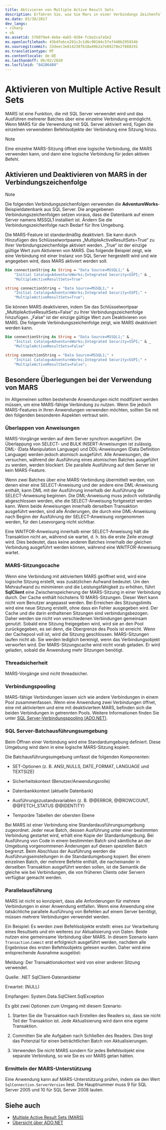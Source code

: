 ```yaml
---
title: Aktivieren von Multiple Active Result Sets
description: Erfahren Sie, wie Sie Mars in einer Verbindungs Zeichenfolge aktivieren bzw. deaktivieren, die mit SQL Server funktioniert, sodass Sie mehrere Batches in einer einzelnen Verbindung in ADO.net ausführen können.
ms.date: 03/30/2017
dev_langs:
- csharp
- vb
ms.assetid: 576079e4-debe-4ab5-9204-fcbe2ca7a5e2
ms.openlocfilehash: 43bdfebce291c3c1d6c90104c5fef440b295934b
ms.sourcegitcommit: 33deec3e814238fb18a49b2a7e89278e27888291
ms.translationtype: MT
ms.contentlocale: de-DE
ms.lasthandoff: 06/02/2020
ms.locfileid: "84286480"
---
```

# <a name="enabling-multiple-active-result-sets"></a>Aktivieren von Multiple Active Result Sets
MARS ist eine Funktion, die mit SQL Server verwendet wird und das Ausführen mehrerer Batches über eine einzelne Verbindung ermöglicht. Wenn MARS für die Verwendung mit SQL Server aktiviert wird, fügen die einzelnen verwendeten Befehlsobjekte der Verbindung eine Sitzung hinzu.  
  
> [!NOTE]
> Eine einzelne MARS-Sitzung öffnet eine logische Verbindung, die MARS verwenden kann, und dann eine logische Verbindung für jeden aktiven Befehl.  
  
## <a name="enabling-and-disabling-mars-in-the-connection-string"></a>Aktivieren und Deaktivieren von MARS in der Verbindungszeichenfolge  
  
> [!NOTE]
> Die folgenden Verbindungszeichenfolgen verwenden die **AdventureWorks**-Beispieldatenbank aus SQL Server. Die angegebenen Verbindungszeichenfolgen setzen voraus, dass die Datenbank auf einem Server namens MSSQL1 installiert ist. Ändern Sie die Verbindungszeichenfolge nach Bedarf für Ihre Umgebung.  
  
 Die MARS-Feature ist standardmäßig deaktiviert. Sie kann durch Hinzufügen des Schlüsselwortpaares „MultipleActiveResultSets=True“ zu Ihrer Verbindungszeichenfolge aktiviert werden. „True“ ist der einzige gültige Wert zum Aktivieren von MARS. Das folgende Beispiel zeigt, wie eine Verbindung mit einer Instanz von SQL Server hergestellt wird und wie angegeben wird, dass MARS aktiviert werden soll.  
  
```vb  
Dim connectionString As String = "Data Source=MSSQL1;" & _  
    "Initial Catalog=AdventureWorks;Integrated Security=SSPI;" & _  
    "MultipleActiveResultSets=True"  
```  
  
```csharp  
string connectionString = "Data Source=MSSQL1;" +
    "Initial Catalog=AdventureWorks;Integrated Security=SSPI;" +  
    "MultipleActiveResultSets=True";  
```  
  
 Sie können MARS deaktivieren, indem Sie das Schlüsselwortpaar „MultipleActiveResultSets=False“ zu Ihrer Verbindungszeichenfolge hinzufügen. „False“ ist der einzige gültige Wert zum Deaktivieren von MARS. Die folgende Verbindungszeichenfolge zeigt, wie MARS deaktiviert werden kann.  
  
```vb  
Dim connectionString As String = "Data Source=MSSQL1;" & _  
    "Initial Catalog=AdventureWorks;Integrated Security=SSPI;" & _  
    "MultipleActiveResultSets=False"  
```  
  
```csharp  
string connectionString = "Data Source=MSSQL1;" +
    "Initial Catalog=AdventureWorks;Integrated Security=SSPI;" +  
    "MultipleActiveResultSets=False";  
```  
  
## <a name="special-considerations-when-using-mars"></a>Besondere Überlegungen bei der Verwendung von MARS  
 Im Allgemeinen sollten bestehende Anwendungen nicht modifiziert werden müssen, um eine MARS-fähige Verbindung zu nutzen. Wenn Sie jedoch MARS-Features in Ihren Anwendungen verwenden möchten, sollten Sie mit den folgenden besonderen Aspekten vertraut sein.  
  
### <a name="statement-interleaving"></a>Überlappen von Anweisungen  
 MARS-Vorgänge werden auf dem Server synchron ausgeführt. Die Überlappung von SELECT- und BULK INSERT-Anweisungen ist zulässig. DML- (Data Manipulation Language) und DDL-Anweisungen (Data Definition Language) werden jedoch atomisch ausgeführt. Alle Anweisungen, die versuchen, während der Ausführung eines atomischen Batches ausgeführt zu werden, werden blockiert. Die parallele Ausführung auf dem Server ist kein MARS-Feature.  
  
 Wenn zwei Batches über eine MARS-Verbindung übermittelt werden, von denen einer eine SELECT-Anweisung und der andere eine DML-Anweisung enthält, kann DML mit der Ausführung innerhalb der Ausführung der SELECT-Anweisung beginnen. Die DML-Anweisung muss jedoch vollständig abgeschlossen werden, ehe die SELECT-Anweisung fortgesetzt werden kann. Wenn beide Anweisungen innerhalb derselben Transaktion ausgeführt werden, sind alle Änderungen, die durch eine DML-Anweisung nach Beginn der Ausführung der SELECT-Anweisung vorgenommen werden, für den Lesevorgang nicht sichtbar.  
  
 Eine WAITFOR-Anweisung innerhalb einer SELECT-Anweisung hält die Transaktion nicht an, während sie wartet, d. h. bis die erste Zeile erzeugt wird. Dies bedeutet, dass keine anderen Batches innerhalb der gleichen Verbindung ausgeführt werden können, während eine WAITFOR-Anweisung wartet.  
  
### <a name="mars-session-cache"></a>MARS-Sitzungscache  
 Wenn eine Verbindung mit aktiviertem MARS geöffnet wird, wird eine logische Sitzung erstellt, was zusätzlichen Aufwand bedeutet. Um den Mehraufwand zu minimieren und die Leistungsfähigkeit zu erhöhen, führt **SqlClient** eine Zwischenspeicherung der MARS-Sitzung in einer Verbindung durch. Der Cache enthält höchstens 10 MARS-Sitzungen. Dieser Wert kann nicht vom Benutzer angepasst werden. Bei Erreichen des Sitzungslimits wird eine neue Sitzung erstellt, ohne dass ein Fehler ausgegeben wird. Der Cache und die darin enthaltenen Sitzungen sind verbindungsbezogen. Daher werden sie nicht von verschiedenen Verbindungen gemeinsam genutzt. Sobald eine Sitzung freigegeben wird, wird sie an den Pool zurückgegeben, es sei denn, die Obergrenze des Pools ist erreicht. Wenn der Cachepool voll ist, wird die Sitzung geschlossen. MARS-Sitzungen laufen nicht ab. Sie werden lediglich bereinigt, wenn das Verbindungsobjekt verworfen wird. Der MARS-Sitzungscache wird nicht vorab geladen. Er wird geladen, sobald die Anwendung mehr Sitzungen benötigt.  
  
### <a name="thread-safety"></a>Threadsicherheit  
 MARS-Vorgänge sind nicht threadsicher.  
  
### <a name="connection-pooling"></a>Verbindungspooling  
 MARS-fähige Verbindungen lassen sich wie andere Verbindungen in einem Pool zusammenfassen. Wenn eine Anwendung zwei Verbindungen öffnet, eine mit aktiviertem und eine mit deaktiviertem MARS, befinden sich die beiden Verbindungen in getrennten Pools. Weitere Informationen finden Sie unter [SQL Server-Verbindungspooling (ADO.NET)](../sql-server-connection-pooling.md).  
  
### <a name="sql-server-batch-execution-environment"></a>SQL Server-Batchausführungsumgebung  
 Beim Öffnen einer Verbindung wird eine Standardumgebung definiert. Diese Umgebung wird dann in eine logische MARS-Sitzung kopiert.  
  
 Die Batchausführungsumgebung umfasst die folgenden Komponenten:  
  
- SET-Optionen (z. B. ANSI_NULLS, DATE_FORMAT, LANGUAGE und TEXTSIZE)  
  
- Sicherheitskontext (Benutzer/Anwendungsrolle)  
  
- Datenbankkontext (aktuelle Datenbank)  
  
- Ausführungszustandsvariablen (z. B. @@ERROR, @@ROWCOUNT, @@FETCH_STATUS @@IDENTITY)  
  
- Temporäre Tabellen der obersten Ebene  
  
 Bei MARS ist einer Verbindung eine Standardausführungsumgebung zugeordnet. Jeder neue Batch, dessen Ausführung unter einer bestimmten Verbindung gestartet wird, erhält eine Kopie der Standardumgebung. Bei Ausführung von Code in einem bestimmten Batch sind sämtliche an der Umgebung vorgenommenen Änderungen auf diesen speziellen Batch begrenzt. Beim Abschluss der Ausführung werden die Ausführungseinstellungen in die Standardumgebung kopiert. Bei einem einzelnen Batch, der mehrere Befehle enthält, die nacheinander in derselben Transaktion ausgeführt werden sollen, ist die Semantik die gleiche wie bei Verbindungen, die von früheren Clients oder Servern verfügbar gemacht werden.  
  
### <a name="parallel-execution"></a>Parallelausführung  
 MARS ist nicht so konzipiert, dass alle Anforderungen für mehrere Verbindungen in einer Anwendung entfallen. Wenn eine Anwendung eine tatsächliche parallele Ausführung von Befehlen auf einem Server benötigt, müssen mehrere Verbindungen verwendet werden.  
  
 Ein Beispiel: Es werden zwei Befehlsobjekte erstellt: eines zur Verarbeitung eines Resultsets und ein weiteres zur Aktualisierung von Daten. Beide nutzen eine gemeinsame Verbindung über MARS. In diesem Szenario kann `Transaction`.`Commit` erst erfolgreich ausgeführt werden, nachdem alle Ergebnisse des ersten Befehlsobjekts gelesen wurden. Daher wird eine entsprechende Ausnahme ausgelöst:  
  
 Meldung: Der Transaktionskontext wird von einer anderen Sitzung verwendet.  
  
 Quelle: .NET SqlClient-Datenanbieter  
  
 Erwartet: (NULL)  
  
 Empfangen: System.Data.SqlClient.SqlException  
  
 Es gibt zwei Optionen zum Umgang mit diesem Szenario:  
  
1. Starten Sie die Transaktion nach Erstellen des Readers so, dass sie nicht Teil der Transaktion ist. Jede Aktualisierung wird dann eine eigene Transaktion.  
  
2. Committen Sie alle Aufgaben nach Schließen des Readers. Dies birgt das Potenzial für einen beträchtlichen Batch von Aktualisierungen.  
  
3. Verwenden Sie nicht MARS sondern für jedes Befehlsobjekt eine separate Verbindung, so wie Sie es vor MARS getan hätten.  
  
### <a name="detecting-mars-support"></a>Ermitteln der MARS-Unterstützung  
 Eine Anwendung kann auf MARS-Unterstützung prüfen, indem sie den Wert `SqlConnection.ServerVersion` liest. Die Hauptnummer muss 9 für SQL Server 2005 und 10 für SQL Server 2008 lauten.  
  
## <a name="see-also"></a>Siehe auch

- [Multiple Active Result Sets (MARS)](multiple-active-result-sets-mars.md)
- [Übersicht über ADO.NET](../ado-net-overview.md)
